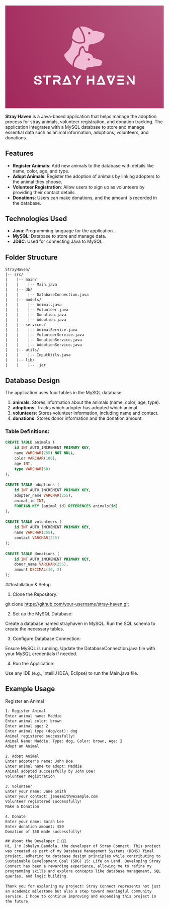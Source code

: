 ![logo](https://github.com/bandola78/Stray-Haven-Project/blob/main/logos/logo.png)

**Stray Haven** is a Java-based application that helps manage the adoption process for stray animals, volunteer registration, and donation tracking. The application integrates with a MySQL database to store and manage essential data such as animal information, adoptions, volunteers, and donations.

## Features

- **Register Animals**: Add new animals to the database with details like name, color, age, and type.
- **Adopt Animals**: Register the adoption of animals by linking adopters to the animal they choose.
- **Volunteer Registration**: Allow users to sign up as volunteers by providing their contact details.
- **Donations**: Users can make donations, and the amount is recorded in the database.

## Technologies Used

- **Java**: Programming language for the application.
- **MySQL**: Database to store and manage data.
- **JDBC**: Used for connecting Java to MySQL.

## Folder Structure
```
StrayHaven/
|-- src/
|    |-- main/
|    |    |-- Main.java
|    |-- db/
|    |    |-- DatabaseConnection.java
|    |-- models/
|    |    |-- Animal.java
|    |    |-- Volunteer.java
|    |    |-- Donation.java
|    |    |-- Adoption.java
|    |-- services/
|    |    |-- AnimalService.java
|    |    |-- VolunteerService.java
|    |    |-- DonationService.java
|    |    |-- AdoptionService.java
|    |-- utils/
|    |    |-- InputUtils.java
|    |-- lib/
|    |    |-- .jar

```
## Database Design

The application uses four tables in the MySQL database:

1. **animals**: Stores information about the animals (name, color, age, type).
2. **adoptions**: Tracks which adopter has adopted which animal.
3. **volunteers**: Stores volunteer information, including name and contact.
4. **donations**: Stores donor information and the donation amount.

### Table Definitions:

```sql
CREATE TABLE animals (
    id INT AUTO_INCREMENT PRIMARY KEY,
    name VARCHAR(255) NOT NULL,
    color VARCHAR(100),
    age INT,
    type VARCHAR(50)
);

CREATE TABLE adoptions (
    id INT AUTO_INCREMENT PRIMARY KEY,
    adopter_name VARCHAR(255),
    animal_id INT,
    FOREIGN KEY (animal_id) REFERENCES animals(id)
);

CREATE TABLE volunteers (
    id INT AUTO_INCREMENT PRIMARY KEY,
    name VARCHAR(255),
    contact VARCHAR(255)
);

CREATE TABLE donations (
    id INT AUTO_INCREMENT PRIMARY KEY,
    donor_name VARCHAR(255),
    amount DECIMAL(10, 2)
);
```

##Installation & Setup
1. Clone the Repository:

git clone https://github.com/your-username/stray-haven.git

2. Set up the MySQL Database:

Create a database named strayhaven in MySQL.
Run the SQL schema to create the necessary tables.

3. Configure Database Connection:

Ensure MySQL is running.
Update the DatabaseConnection.java file with your MySQL credentials if needed.

4. Run the Application:

Use any IDE (e.g., IntelliJ IDEA, Eclipse) to run the Main.java file.

## Example Usage
Register an Animal
```
1. Register Animal
Enter animal name: Maddie
Enter animal color: brown
Enter animal age: 2
Enter animal type (dog/cat): dog
Animal registered successfully!
Animal Name: Maddie, Type: dog, Color: brown, Age: 2
Adopt an Animal

2. Adopt Animal
Enter adopter's name: John Doe
Enter animal name to adopt: Maddie
Animal adopted successfully by John Doe!
Volunteer Registration

3. Volunteer
Enter your name: Jane Smith
Enter your contact: janesmith@example.com
Volunteer registered successfully!
Make a Donation

4. Donate
Enter your name: Sarah Lee
Enter donation amount: $50
Donation of $50 made successfully!
```
```
## About the Developer 👋 👩‍💻
Hi, I'm Jobelyn Bandola, the developer of Stray Connect. This project was created as part of my Database Management Systems (DBMS) final project, adhering to database design principles while contributing to Sustainable Development Goal (SDG) 15: Life on Land. Developing Stray Connect has been a rewarding experience, allowing me to refine my programming skills and explore concepts like database management, SQL queries, and logic building.

Thank you for exploring my project! Stray Connect represents not just an academic milestone but also a step toward meaningful community service. I hope to continue improving and expanding this project in the future.
```
